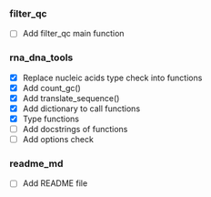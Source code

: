 ### filter_qc

- [ ] Add filter_qc main function

### rna_dna_tools

- [x] Replace nucleic acids type check into functions
- [x] Add count_gc()
- [x] Add translate_sequence()
- [x] Add dictionary to call functions
- [x] Type functions
- [ ] Add docstrings of functions
- [ ] Add options check
  
### readme_md

- [ ] Add README file
